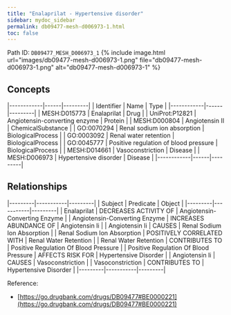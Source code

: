 ```yaml
---
title: "Enalaprilat - Hypertensive disorder"
sidebar: mydoc_sidebar
permalink: db09477-mesh-d006973-1.html
toc: false 
---
```



Path ID: `DB09477_MESH_D006973_1`
{% include image.html url="images/db09477-mesh-d006973-1.png" file="db09477-mesh-d006973-1.png" alt="db09477-mesh-d006973-1" %}

## Concepts

|------------|------|---------|
| Identifier | Name | Type    |
|------------|------|---------|
| MESH:D015773 | Enalaprilat | Drug |
| UniProt:P12821 | Angiotensin-converting enzyme | Protein |
| MESH:D000804 | Angiotensin II | ChemicalSubstance |
| GO:0070294 | Renal sodium ion absorption | BiologicalProcess |
| GO:0003092 | Renal water retention | BiologicalProcess |
| GO:0045777 | Positive regulation of blood pressure | BiologicalProcess |
| MESH:D014661 | Vasoconstriction | Disease |
| MESH:D006973 | Hypertensive disorder | Disease |
|------------|------|---------|

## Relationships

|---------|-----------|---------|
| Subject | Predicate | Object  |
|---------|-----------|---------|
| Enalaprilat | DECREASES ACTIVITY OF | Angiotensin-Converting Enzyme |
| Angiotensin-Converting Enzyme | INCREASES ABUNDANCE OF | Angiotensin Ii |
| Angiotensin Ii | CAUSES | Renal Sodium Ion Absorption |
| Renal Sodium Ion Absorption | POSITIVELY CORRELATED WITH | Renal Water Retention |
| Renal Water Retention | CONTRIBUTES TO | Positive Regulation Of Blood Pressure |
| Positive Regulation Of Blood Pressure | AFFECTS RISK FOR | Hypertensive Disorder |
| Angiotensin Ii | CAUSES | Vasoconstriction |
| Vasoconstriction | CONTRIBUTES TO | Hypertensive Disorder |
|---------|-----------|---------|

Reference: 
  - [https://go.drugbank.com/drugs/DB09477#BE0000221](https://go.drugbank.com/drugs/DB09477#BE0000221)
